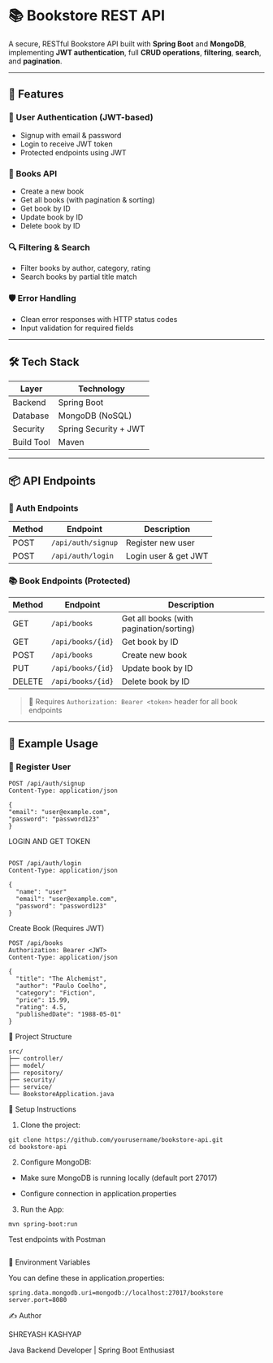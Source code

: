 # 📚 Bookstore REST API

A secure, RESTful Bookstore API built with **Spring Boot** and **MongoDB**, implementing **JWT authentication**, full **CRUD operations**, **filtering**, **search**, and **pagination**.

---

## 🚀 Features

### 🔐 User Authentication (JWT-based)
- Signup with email & password
- Login to receive JWT token
- Protected endpoints using JWT

### 📘 Books API
- Create a new book
- Get all books (with pagination & sorting)
- Get book by ID
- Update book by ID
- Delete book by ID

### 🔍 Filtering & Search
- Filter books by author, category, rating
- Search books by partial title match



### 🛡️ Error Handling
- Clean error responses with HTTP status codes
- Input validation for required fields

---

## 🛠️ Tech Stack

| Layer         | Technology        |
|--------------|-------------------|
| Backend       | Spring Boot       |
| Database      | MongoDB (NoSQL)   |
| Security      | Spring Security + JWT |
| Build Tool    | Maven             |

---

## 📦 API Endpoints

### 🧑 Auth Endpoints

| Method | Endpoint         | Description       |
|--------|------------------|-------------------|
| POST   | `/api/auth/signup` | Register new user |
| POST   | `/api/auth/login`  | Login user & get JWT |

### 📚 Book Endpoints (Protected)

| Method | Endpoint         | Description               |
|--------|------------------|---------------------------|
| GET    | `/api/books`       | Get all books (with pagination/sorting) |
| GET    | `/api/books/{id}`  | Get book by ID           |
| POST   | `/api/books`       | Create new book          |
| PUT    | `/api/books/{id}`  | Update book by ID        |
| DELETE | `/api/books/{id}`  | Delete book by ID        |

> 📌 Requires `Authorization: Bearer <token>` header for all book endpoints

---

## 🧪 Example Usage

### 📝 Register User
```http
POST /api/auth/signup
Content-Type: application/json

{
"email": "user@example.com",
"password": "password123"
}

```
LOGIN AND GET TOKEN
```

POST /api/auth/login
Content-Type: application/json

{
  "name": "user"
  "email": "user@example.com",
  "password": "password123"
}

```
Create Book (Requires JWT)
````
POST /api/books
Authorization: Bearer <JWT>
Content-Type: application/json

{
  "title": "The Alchemist",
  "author": "Paulo Coelho",
  "category": "Fiction",
  "price": 15.99,
  "rating": 4.5,
  "publishedDate": "1988-05-01"
}

````
📁 Project Structure
````
src/
├── controller/
├── model/
├── repository/
├── security/
├── service/
└── BookstoreApplication.java

````
🧰 Setup Instructions
1. Clone the project:

````
git clone https://github.com/yourusername/bookstore-api.git
cd bookstore-api

````
2. Configure MongoDB:

- Make sure MongoDB is running locally (default port 27017)

- Configure connection in application.properties

3. Run the App:
````
mvn spring-boot:run
````
Test endpoints with Postman
````

````
📌 Environment Variables

You can define these in application.properties:
````
spring.data.mongodb.uri=mongodb://localhost:27017/bookstore
server.port=8080

````
✍️ Author

SHREYASH KASHYAP

Java Backend Developer | Spring Boot Enthusiast
````
